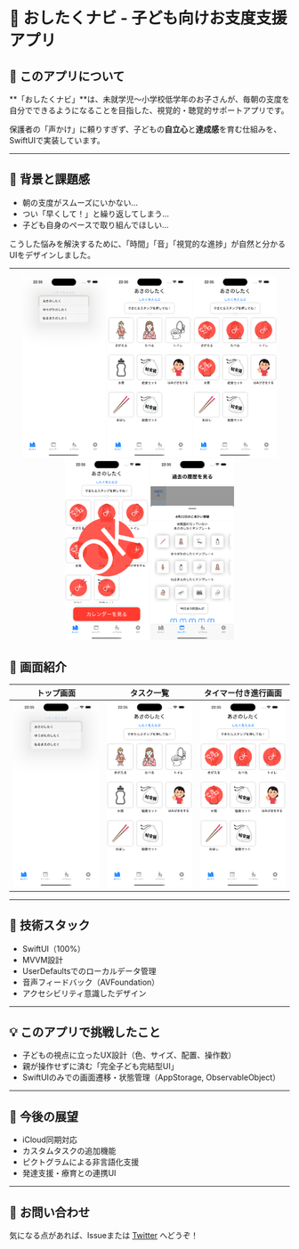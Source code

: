 # 🎒 おしたくナビ - 子ども向けお支度支援アプリ

## 🧒 このアプリについて
**「おしたくナビ」**は、未就学児〜小学校低学年のお子さんが、毎朝の支度を自分でできるようになることを目指した、視覚的・聴覚的サポートアプリです。

保護者の「声かけ」に頼りすぎず、子どもの**自立心**と**達成感**を育む仕組みを、SwiftUIで実装しています。

---

## 🧠 背景と課題感

- 朝の支度がスムーズにいかない…
- つい「早くして！」と繰り返してしまう…
- 子ども自身のペースで取り組んでほしい…

こうした悩みを解決するために、「時間」「音」「視覚的な進捗」が自然と分かるUIをデザインしました。

---

<p align="center">
  <img src="Images/image1.png" alt="キャプチャ1" width="150">
  <img src="Images/image2.png" alt="キャプチャ2" width="150">
  <img src="Images/image3.png" alt="キャプチャ3" width="150">
  <img src="Images/image4.png" alt="キャプチャ4" width="150">
  <img src="Images/image5.png" alt="キャプチャ5" width="150">
</p>

## 📸 画面紹介

| トップ画面 | タスク一覧 | タイマー付き進行画面 |
|------------|------------|-------------------------|
| ![home](Images/image1.png) | ![tasks](Images/image2.png) | ![timer](Images/image3.png) |

---

## 🔧 技術スタック

- SwiftUI（100%）
- MVVM設計
- UserDefaultsでのローカルデータ管理
- 音声フィードバック（AVFoundation）
- アクセシビリティ意識したデザイン

---

## 💡 このアプリで挑戦したこと

- 子どもの視点に立ったUX設計（色、サイズ、配置、操作数）
- 親が操作せずに済む「完全子ども完結型UI」
- SwiftUIのみでの画面遷移・状態管理（AppStorage, ObservableObject）

---

## 🚀 今後の展望

- iCloud同期対応
- カスタムタスクの追加機能
- ピクトグラムによる非言語化支援
- 発達支援・療育との連携UI

---

## 📮 お問い合わせ

気になる点があれば、Issueまたは [Twitter](https://twitter.com/your_handle) へどうぞ！

